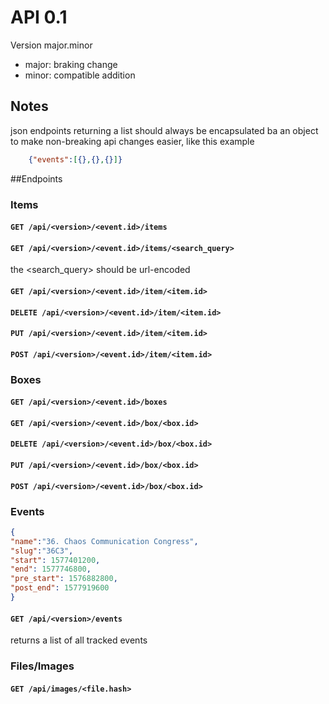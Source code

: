 # API 0.1
Version major.minor
 - major: braking change
 - minor: compatible addition

## Notes
json endpoints returning a list should always be encapsulated ba an object to make non-breaking api changes easier, like this example
```json
    {"events":[{},{},{}]}
```

##Endpoints
### Items

#### ``GET /api/<version>/<event.id>/items``

#### ``GET /api/<version>/<event.id>/items/<search_query>``
the <search_query> should be url-encoded

#### ``GET /api/<version>/<event.id>/item/<item.id>``

#### ``DELETE /api/<version>/<event.id>/item/<item.id>``

#### ``PUT /api/<version>/<event.id>/item/<item.id>``

#### ``POST /api/<version>/<event.id>/item/<item.id>``

### Boxes

#### ``GET /api/<version>/<event.id>/boxes``

#### ``GET /api/<version>/<event.id>/box/<box.id>``

#### ``DELETE /api/<version>/<event.id>/box/<box.id>``

#### ``PUT /api/<version>/<event.id>/box/<box.id>``

#### ``POST /api/<version>/<event.id>/box/<box.id>``

### Events
```json
{
"name":"36. Chaos Communication Congress",
"slug":"36C3",
"start": 1577401200,
"end": 1577746800,
"pre_start": 1576882800,
"post_end": 1577919600
}
```

#### ``GET /api/<version>/events``

returns a list of all tracked events

### Files/Images

#### ``GET /api/images/<file.hash>``